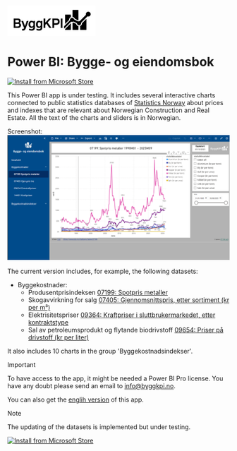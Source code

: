 <img src="Documents/Logo Black.jpg" alt="ByggKPI Logo" style="width: 200px" />  

# Power BI: Bygge- og eiendomsbok

[![Install from Microsoft Store][badge]][store]

[badge]: https://img.shields.io/badge/Install_from-Microsoft_Store-blue?style=for-the-badge&logot&logoColor=white
[store]: https://marketplace.microsoft.com/en-us/product/power-bi/byggkpi1713816406537.bygg_og_eiemdombok

This Power BI app is under testing. It includes several interactive charts connected to public statistics databases of [Statistics Norway](https://www.ssb.no) about prices and indexes that are relevant about Norwegian Construction and Real Estate. All the text of the charts and sliders is in Norwegian.

Screenshot:
<img src="Documents/Bygge-_og_eiendomsbok.png" alt="Bygge- og eiendomsbok" style="width: 1000px" />

The current version includes, for example, the following datasets:

- Byggekostnader:
    * Produsentprisindeksen [07199: Spotpris metaller](https://www.ssb.no/statbank/table/07199)
    * Skogavvirkning for salg [07405: Gjennomsnittspris, etter sortiment (kr per m³)](https://www.ssb.no/statbank/table/07405)
    * Elektrisitetspriser [09364: Kraftpriser i sluttbrukermarkedet, etter kontraktstype](https://www.ssb.no/statbank/table/09364)
    * Sal av petroleumsprodukt og flytande biodrivstoff [09654: Priser på drivstoff (kr per liter)](https://www.ssb.no/statbank/table/09654)


It also includes 10 charts  in the group 'Byggekostnadsindekser'.


> [!IMPORTANT]
> To have access to the app, it might be needed a Power BI Pro license.
> You have any doubt please send an email to [info@byggkpi.no](mailto:info@byggkpi.no?subject=[Power%20BI]%20Access%20Bygge-%20og%20eiendom%20app).
>
> You can also get the [englih version](https://github.com/Bygg-KPI-AI/Power-BI-Construction-and-Real-Estate-Book) of this app.


> [!NOTE]
> The updating of the datasets is implemented but under testing.

[![Install from Microsoft Store](https://img.shields.io/badge/Install_from-Microsoft_Store-blue?style=for-the-badge&logoColor=Store-blue)](https://marketplace.microsoft.com/en-us/product/power-bi/byggkpi1713816406537.bygg_og_eiemdombok)
